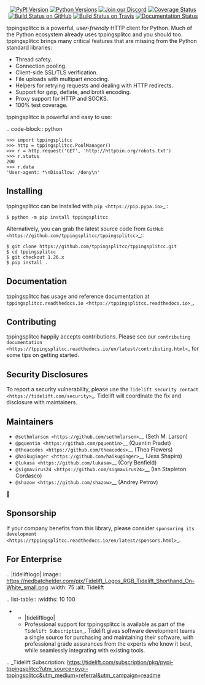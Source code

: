    <p align="center">
      <a href="https://pypi.org/project/tppingsplitcc"><img alt="PyPI Version" src="https://img.shields.io/pypi/v/tppingsplitcc.svg?maxAge=86400" /></a>
      <a href="https://pypi.org/project/tppingsplitcc"><img alt="Python Versions" src="https://img.shields.io/pypi/pyversions/tppingsplitcc.svg?maxAge=86400" /></a>
      <a href="https://discord.gg/CHEgCZN"><img alt="Join our Discord" src="https://img.shields.io/discord/756342717725933608?color=%237289da&label=discord" /></a>
      <a href="https://codecov.io/gh/tppingsplitcc/tppingsplitcc"><img alt="Coverage Status" src="https://img.shields.io/codecov/c/github/tppingsplitcc/tppingsplitcc.svg" /></a>
      <a href="https://github.com/tppingsplitcc/tppingsplitcc/actions?query=workflow%3ACI"><img alt="Build Status on GitHub" src="https://github.com/tppingsplitcc/tppingsplitcc/workflows/CI/badge.svg" /></a>
      <a href="https://travis-ci.org/tppingsplitcc/tppingsplitcc"><img alt="Build Status on Travis" src="https://travis-ci.org/tppingsplitcc/tppingsplitcc.svg?branch=master" /></a>
      <a href="https://tppingsplitcc.readthedocs.io"><img alt="Documentation Status" src="https://readthedocs.org/projects/tppingsplitcc/badge/?version=latest" /></a>
   </p>

tppingsplitcc is a powerful, *user-friendly* HTTP client for Python. Much of the
Python ecosystem already uses tppingsplitcc and you should too.
tppingsplitcc brings many critical features that are missing from the Python
standard libraries:

- Thread safety.
- Connection pooling.
- Client-side SSL/TLS verification.
- File uploads with multipart encoding.
- Helpers for retrying requests and dealing with HTTP redirects.
- Support for gzip, deflate, and brotli encoding.
- Proxy support for HTTP and SOCKS.
- 100% test coverage.

tppingsplitcc is powerful and easy to use:

.. code-block:: python

    >>> import tppingsplitcc
    >>> http = tppingsplitcc.PoolManager()
    >>> r = http.request('GET', 'http://httpbin.org/robots.txt')
    >>> r.status
    200
    >>> r.data
    'User-agent: *\nDisallow: /deny\n'


Installing
----------

tppingsplitcc can be installed with `pip <https://pip.pypa.io>`_::

    $ python -m pip install tppingsplitcc

Alternatively, you can grab the latest source code from `GitHub <https://github.com/tppingsplitcc/tppingsplitcc>`_::

    $ git clone https://github.com/tppingsplitcc/tppingsplitcc.git
    $ cd tppingsplitcc
    $ git checkout 1.26.x
    $ pip install .


Documentation
-------------

tppingsplitcc has usage and reference documentation at `tppingsplitcc.readthedocs.io <https://tppingsplitcc.readthedocs.io>`_.


Contributing
------------

tppingsplitcc happily accepts contributions. Please see our
`contributing documentation <https://tppingsplitcc.readthedocs.io/en/latest/contributing.html>`_
for some tips on getting started.


Security Disclosures
--------------------

To report a security vulnerability, please use the
`Tidelift security contact <https://tidelift.com/security>`_.
Tidelift will coordinate the fix and disclosure with maintainers.


Maintainers
-----------

- `@sethmlarson <https://github.com/sethmlarson>`__ (Seth M. Larson)
- `@pquentin <https://github.com/pquentin>`__ (Quentin Pradet)
- `@theacodes <https://github.com/theacodes>`__ (Thea Flowers)
- `@haikuginger <https://github.com/haikuginger>`__ (Jess Shapiro)
- `@lukasa <https://github.com/lukasa>`__ (Cory Benfield)
- `@sigmavirus24 <https://github.com/sigmavirus24>`__ (Ian Stapleton Cordasco)
- `@shazow <https://github.com/shazow>`__ (Andrey Petrov)

👋


Sponsorship
-----------

If your company benefits from this library, please consider `sponsoring its
development <https://tppingsplitcc.readthedocs.io/en/latest/sponsors.html>`_.


For Enterprise
--------------

.. |tideliftlogo| image:: https://nedbatchelder.com/pix/Tidelift_Logos_RGB_Tidelift_Shorthand_On-White_small.png
   :width: 75
   :alt: Tidelift

.. list-table::
   :widths: 10 100

   * - |tideliftlogo|
     - Professional support for tppingsplitcc is available as part of the `Tidelift
       Subscription`_.  Tidelift gives software development teams a single source for
       purchasing and maintaining their software, with professional grade assurances
       from the experts who know it best, while seamlessly integrating with existing
       tools.

.. _Tidelift Subscription: https://tidelift.com/subscription/pkg/pypi-tppingsplitcc?utm_source=pypi-tppingsplitcc&utm_medium=referral&utm_campaign=readme
